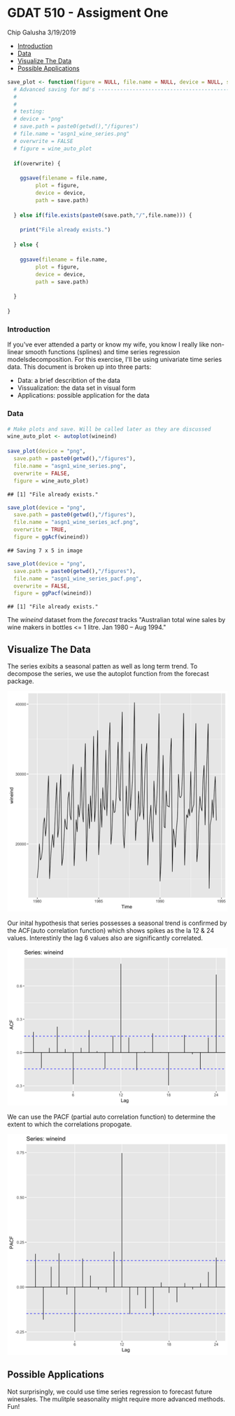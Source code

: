GDAT 510 - Assigment One
================
Chip Galusha
3/19/2019

-   [Introduction](#introduction)
-   [Data](#data)
-   [Visualize The Data](#visualize-the-data)
-   [Possible Applications](#possible-applications)

``` r
save_plot <- function(figure = NULL, file.name = NULL, device = NULL, save.path = NULL, overwrite = FALSE){
  # Advanced saving for md's --------------------------------------------------------
  # 
  #
  # testing:
  # device = "png"
  # save.path = paste0(getwd(),"/figures")
  # file.name = "asgn1_wine_series.png"
  # overwrite = FALSE
  # figure = wine_auto_plot
  
  if(overwrite) {
  
    ggsave(filename = file.name, 
         plot = figure, 
         device = device,
         path = save.path)
      
  } else if(file.exists(paste0(save.path,"/",file.name))) {
    
    print("File already exists.")
    
  } else {
    
    ggsave(filename = file.name, 
         plot = figure, 
         device = device,
         path = save.path)
    
  }
  
}
```

### Introduction

If you've ever attended a party or know my wife, you know I really like non-linear smooth functions (splines) and time series regression modelsdecomposition. For this exercise, I'll be using univariate time series data. This document is broken up into three parts:
- Data: a brief describtion of the data
- Vissualization: the data set in visual form
- Applications: possible application for the data

### Data

``` r
# Make plots and save. Will be called later as they are discussed
wine_auto_plot <- autoplot(wineind)

save_plot(device = "png",
  save.path = paste0(getwd(),"/figures"),
  file.name = "asgn1_wine_series.png",
  overwrite = FALSE,
  figure = wine_auto_plot)
```

    ## [1] "File already exists."

``` r
save_plot(device = "png",
  save.path = paste0(getwd(),"/figures"),
  file.name = "asgn1_wine_series_acf.png",
  overwrite = TRUE,
  figure = ggAcf(wineind))
```

    ## Saving 7 x 5 in image

``` r
save_plot(device = "png",
  save.path = paste0(getwd(),"/figures"),
  file.name = "asgn1_wine_series_pacf.png",
  overwrite = FALSE,
  figure = ggPacf(wineind))
```

    ## [1] "File already exists."

The *wineind* dataset from the *forecast* tracks "Australian total wine sales by wine makers in bottles &lt;= 1 litre. Jan 1980 – Aug 1994."

Visualize The Data
------------------

The series exibits a seasonal patten as well as long term trend. To decompose the series, we use the autoplot function from the forecast package.

![](./figures/asgn1_wine_series.png)

Our inital hypothesis that series possesses a seasonal trend is confirmed by the ACF(auto correlation function) which shows spikes as the la 12 & 24 values. Interestinly the lag 6 values also are significantly correlated.

![](./figures/asgn1_wine_series_acf.png)

We can use the PACF (partial auto correlation function) to determine the extent to which the correlations propogate.

![](./figures/asgn1_wine_series_pacf.png)

Possible Applications
---------------------

Not surprisingly, we could use time series regression to forecast future winesales. The mulitple seasonality might require more advanced methods. Fun!
